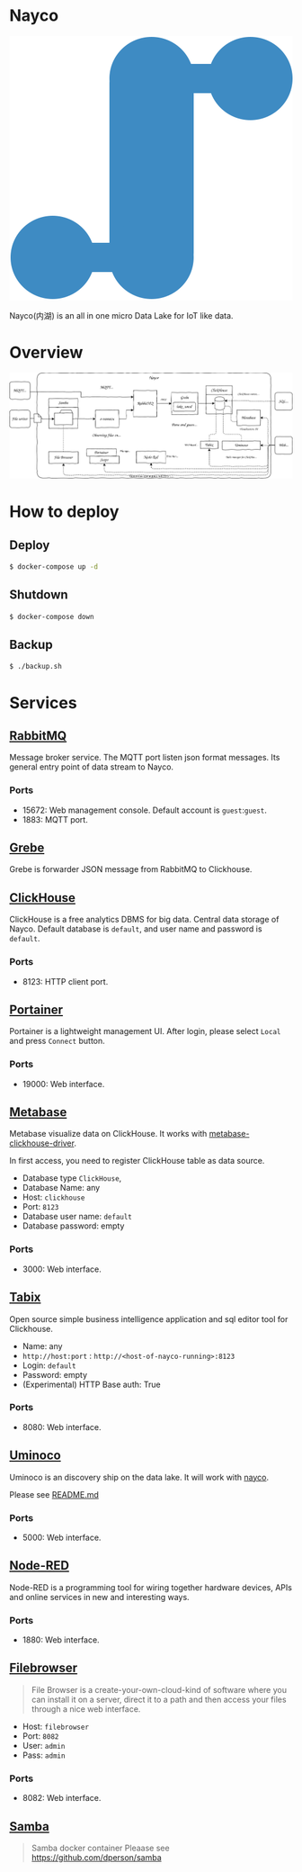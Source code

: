 # Nayco

[![nayco](./doc/img/nayco.svg)](https://github.com/tac0x2a/nayco)

Nayco(内湖) is an all in one micro Data Lake for IoT like data.

# Overview
![overview](./doc/img/overview.drawio.svg)

# How to deploy
## Deploy
```sh
$ docker-compose up -d
```

## Shutdown
```sh
$ docker-compose down
```

## Backup
```sh
$ ./backup.sh
```


# Services
## [RabbitMQ](https://www.rabbitmq.com/)
Message broker service. The MQTT port listen json format messages. Its general entry point of data stream to Nayco.

### Ports
+ 15672: Web management console. Default account is `guest`:`guest`.
+ 1883: MQTT port.

## [Grebe](https://github.com/tac0x2a/grebe)
Grebe is forwarder JSON message from RabbitMQ to Clickhouse.

## [ClickHouse](https://clickhouse.tech/)
ClickHouse is a free analytics DBMS for big data. Central data storage of Nayco.
Default database is `default`, and user name and password is `default`.

### Ports
+ 8123: HTTP client port.

## [Portainer](https://www.portainer.io/)
Portainer is a lightweight management UI. After login, please select `Local` and press `Connect` button.

### Ports
+ 19000: Web interface.

## [Metabase](https://www.metabase.com/)
Metabase visualize data on ClickHouse. It works with [metabase-clickhouse-driver](https://github.com/enqueue/metabase-clickhouse-driver).

In first access, you need to register ClickHouse table as data source.
+ Database type `ClickHouse`,
+ Database Name: any
+ Host: `clickhouse`
+ Port: `8123`
+ Database user name: `default`
+ Database password: empty

### Ports
+ 3000: Web interface.

## [Tabix](https://tabix.io/)
Open source simple business intelligence application and sql editor tool for Clickhouse.

+ Name: any
+ `http://host:port` : `http://<host-of-nayco-running>:8123`
+ Login: `default`
+ Password: empty
+ (Experimental) HTTP Base auth: True

### Ports
+ 8080: Web interface.

## [Uminoco](./uminoco/)
Uminoco is an discovery ship on the data lake. It will work with [nayco](https://github.com/tac0x2a/nayco).

Please see [README.md](./uminoco/README.md)

### Ports
+ 5000: Web interface.


## [Node-RED](https://nodered.org/)
Node-RED is a programming tool for wiring together hardware devices, APIs and online services in new and interesting ways.

### Ports
+ 1880: Web interface.


## [Filebrowser](https://filebrowser.org/)
> File Browser is a create-your-own-cloud-kind of software where you can install it on a server, direct it to a path and then access your files through a nice web interface.

+ Host: `filebrowser`
+ Port: `8082`
+ User: `admin`
+ Pass: `admin`

### Ports
+ 8082: Web interface.

## [Samba](https://github.com/dperson/samba)
> Samba docker container
Pleaase see https://github.com/dperson/samba
